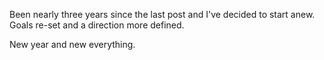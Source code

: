 <p>Been nearly three years since the last post and I've decided to start anew. Goals re-set and a direction more defined.</p> 
<p> New year and new everything. </p>
